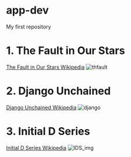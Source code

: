 # app-dev
My first repository

# 1. The Fault in Our Stars

[The Fault in Our Stars Wikipedia](https://en.wikipedia.org/wiki/The_Fault_in_Our_Stars_(film))
![thfault](https://github.com/MarcAgodonski/app-dev/assets/151895615/0858bcf0-2572-4c56-a287-d4b3580e19c9)

# 2. Django Unchained

[Django Unchained Wikipedia](https://en.wikipedia.org/wiki/Django_Unchained)
![django](https://github.com/MarcAgodonski/app-dev/assets/151895615/85d97e7a-eb33-44a0-a54d-266454bc37ff)

# 3. Initial D Series

[Initial D Series Wikipedia](https://en.wikipedia.org/wiki/Initial_D)
![IDS_img](https://github.com/MarcAgodonski/app-dev/assets/151895615/b69ed58f-d38a-4b47-8c13-9b2e612b5d1e)
